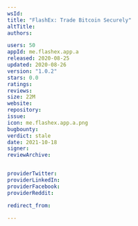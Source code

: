 ```yaml
---
wsId: 
title: "FlashEx: Trade Bitcoin Securely"
altTitle: 
authors:

users: 50
appId: me.flashex.app.a
released: 2020-08-25
updated: 2020-08-26
version: "1.0.2"
stars: 0.0
ratings: 
reviews: 
size: 22M
website: 
repository: 
issue: 
icon: me.flashex.app.a.png
bugbounty: 
verdict: stale
date: 2021-10-18
signer: 
reviewArchive:


providerTwitter: 
providerLinkedIn: 
providerFacebook: 
providerReddit: 

redirect_from:

---
```



